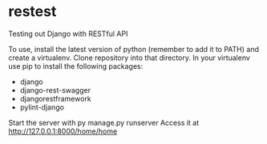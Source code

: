 # restest

Testing out Django with RESTful API

To use, install the latest version of python (remember to add it to PATH) and create a virtualenv. Clone repository into that directory. In your virtualenv use pip to install the following packages:
- django
- django-rest-swagger
- djangorestframework
- pylint-django

Start the server with py manage.py runserver
Access it at http://127.0.0.1:8000/home/home
